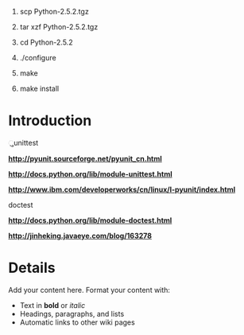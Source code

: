 1. scp Python-2.5.2.tgz

2. tar xzf Python-2.5.2.tgz

3. cd Python-2.5.2

4. ./configure

5. make

6. make install

# Introduction #

ુunittest

**http://pyunit.sourceforge.net/pyunit_cn.html**

**http://docs.python.org/lib/module-unittest.html**

**http://www.ibm.com/developerworks/cn/linux/l-pyunit/index.html**

doctest

**http://docs.python.org/lib/module-doctest.html**

**http://jinheking.javaeye.com/blog/163278**



# Details #

Add your content here.  Format your content with:
  * Text in **bold** or _italic_
  * Headings, paragraphs, and lists
  * Automatic links to other wiki pages